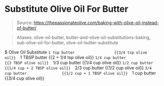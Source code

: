# Substitute Olive Oil For Butter

> Source: https://thepassionateolive.com/baking-with-olive-oil-instead-of-butter/

> Aliases: olive-oil-butter, butter-and-olive-oil-substitutions-baking, sub-olive-oil-for-butter, olive-oil-butter-substitute

$ Olive Oil Substitute
    `1 tsp butter                  {{3/4 tsp olive oil}} 
    `1 TBSP butter                 {{2 + 1/4 tsp olive oil}} 
    `1/4 cup butter                {{3 TBSP olive oil}} 
    `1/3 cup butter                {{1/4 cup olive oil}} 
    `1/2 cup butter                {{1/4 cup + 2 TBSP olive oil}} 
    `2/3 cup butter                {{1/2 cup olive oil}} 
    `3/4 cup butter                {{1/2 cup + 1 TBSP olive oil}} 
    `1 cup butter                  {{3/4 cup olive oil}} 

